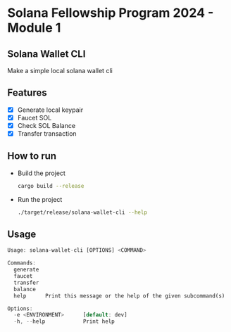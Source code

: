 
# Solana Fellowship Program 2024 - Module 1 

## Solana Wallet CLI 
Make a simple local solana wallet cli 

## Features
- [x] Generate local keypair
- [x] Faucet SOL 
- [x] Check SOL Balance 
- [x] Transfer transaction 

## How to run

- Build the project
  ```bash
  cargo build --release
  ```
- Run the project
  ```bash
  ./target/release/solana-wallet-cli --help 
  ```

## Usage

```rust
Usage: solana-wallet-cli [OPTIONS] <COMMAND>

Commands:
  generate  
  faucet    
  transfer  
  balance   
  help      Print this message or the help of the given subcommand(s)

Options:
  -e <ENVIRONMENT>      [default: dev]
  -h, --help            Print help
```
